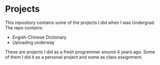 # Projects
This repository contains some of the projects I did when I was Undergrad. The repo contains: 
* Engish-Chinese Dictionary
* Uploading underway

These are projects I did as a fresh programmer around 4 years ago. Some of them I did it as a personal project
and some as class assignment. 
